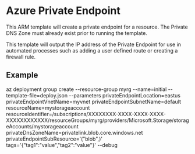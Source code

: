 # Azure Private Endpoint
This ARM template will create a private endpoint for a resource.  The Private DNS Zone must already exist prior to running the template.

This template will output the IP address of the Private Endpoint for use in automated processes such as adding a user defined route or creating a firewall rule.

## Example
az deployment group create --resource-group myrg --name=initial --template-file=deploy.json --parameters privateEndpointLocation=eastus privateEndpointVnetName=myvnet privateEndpointSubnetName=default resourceName=mystorageaccount resourceIdentifier=/subscriptions/XXXXXXXX-XXXX-XXXX-XXXX-XXXXXXXXXXXX/resourceGroups/myrg/providers/Microsoft.Storage/storageAccounts/mystorageaccount privateDnsZoneName=privatelink.blob.core.windows.net privateEndpointSubResource='("blob",)' tags='{"tag1":"value","tag2":"value"}' --debug
